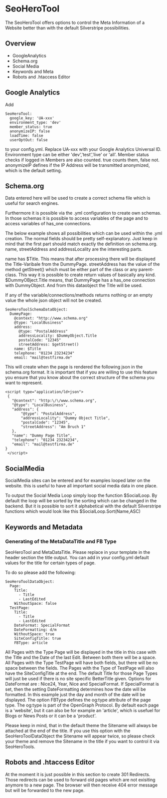 # SeoHeroTool

The SeoHeroTool offers options to control the Meta Information of a Website better than with the default Silverstripe possibilities.

## Overview
 - GoogleAnalytics
 - Schema.org
 - Social Media
 - Keywords and Meta
 - Robots and .htaccess Editor

## Google Analytics

Add
```
SeoHeroTool:
  google_key: 'UA-xxx'
  environment_type: 'dev'
  member_status: true
  anonymizeIP: false
  loadTime: false
  userOptOut: false
```
to your config.yml. Replace UA-xxx with your Google Analytics Universal ID.
Environment type can be either 'dev','test','live' or 'all'.
Member status checks if logged in Members are also counted. true counts them,
false not.
anonymizeIP defines if the IP Address will be transmitted anonymized, which is
the default setting.

## Schema.org

Data entered here will be used to create a correct schema file which is useful for search engines.

Furthermore it is possible via the .yml configuration to create own schemas. In those schemas it is possible
to access variables of the page and to access variables of has_one connections.

The below example shows all possibilities which can be used within the .yml creation.
The normal fields should be pretty self-explanatory. Just keep in mind that the first part should match
exactly the definition on schema.org.
name, streetAddress and addressLocality are the interesting parts.

name has $Title. This means that after processing there will be displayed the Title-Varibale from the DummyPage.
streetAddress has the value of the method getStreet() which must be either part of the class or any parent-class. This way it is possible to create return values of basically any kind.
$DummyOBject.Title means, that DummyPage has a has_one connection with DummyObject. And from this dataobject the Title will be used.

If any of the variable/connections/methods returns nothing or an empty value the whole json object will not be created.

```
SeoHeroToolSchemaDataObject:
  DummyPage:
    @context: "http://www.schema.org"
    @type: "LocalBusiness"
    address:
      @type: "PostalAddress"
      addressLocality: $DummyObject.Title
      postalCode: "12345"
      streetAddress: $getStreet()
    name: $Title
    telephone: "01234 23234234"
    email: "mail@testfirma.de"
```

This will create when the page is rendered the following json in the schema.org format. It is important that if you are
willing to use this feature you ensure that you know about the correct structure of the schema you want to represent.

```
<script type="application/ld+json">
 {
   "@context": "http:\/\/www.schema.org",
   "@type": "LocalBusiness",
   "address": {
       "@type": "PostalAddress",
       "addressLocality": "Dummy Object Title",
       "postalCode": "12345",
       "streetAddress": "Am Bruch 1"
   },
   "name": "Dummy Page Title",
   "telephone": "01234 23234234",
   "email": "mail@testfirma.de"
}
 </script>
```
## SocialMedia

SocialMedia sites can be entered and for examples looped later on the website. this is useful to have all important social media data in one place.

To output the Social Media Loop simply loop the function $SocialLoop.
By default the loop will be sorted by the sorting which can be changed in the backend. But it is possible to sort it alphabetical with the default
Silverstripe functions which would look like this $SocialLoop.Sort(Name,ASC)

## Keywords and Metadata

### Generating of the MetaDataTitle and FB Type

SeoHeroTool and MetaDataTitle.
Please replace in your template in the header section the title output.
You can add in your config.yml default values for the title for certain types of page.

To do so please add the following:
```
SeoHeroToolDataObject:
  Page:
    Title:
      - Title
      - LastEdited
    WithoutSpace: false
  TestPage:
    Title:
      - Title
      - LastEdited
    DateFormat: SpecialFormat
    DateFormatting: d/m
    WithoutSpace: true
    SiteConfigTitle: true
    FBType: article
```
All Pages with the Type Page will be displayed in the title in this case with
the Title and the Date of the last Edit. Between both there will be a space.
All Pages with the Type TestPage will have both fields, but there will be no
space between the fields. The Pages with the Type of TestPage will also have the
SiteConfigTitle at the end.
The default Title for those Page Types will just be used if there is no site
specific BetterTitle given.
Options for DateFormat are : Nice24, Year, Nice and SpecialFormat.
If SpecialFormat is set, then the setting DateFormatting determines how the
date will be formatted. In this example just the day and month of the date will be
displayed.
The option FBType defines the og:type attribute of the page type. The og:type is part of the OpenGraph Protocol.
By default each page is a 'website', but it can also be for example an 'article', which is usefuel for Blogs or News Posts or it can be a 'product'.


Please keep in mind, that in the default theme the Sitename will always be attached at the end of the title.
If you use this option with the SeoHeroToolDataObject the Sitename will appear twice, so please check your
theme and remove the Sitename in the title if you want to control it via SeoHeroTools.

## Robots and .htaccess Editor

At the moment it is just possible in this section to create 301 Redirects. Those redirects can be used to
forward old pages which are not exisiting anymore to a new page. The browser will then receive 404 error message but
will be forwarded to the new page.
